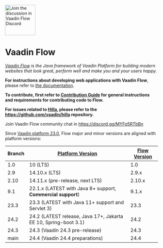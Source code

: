 <a target="_blank" href="https://discord.gg/MYFq5RTbBn"><img src="https://discord.com/assets/e4923594e694a21542a489471ecffa50.svg" width="100" alt="Join the discussion in Vaadin Flow Discord"></img></a>

Vaadin Flow
======
*[Vaadin Flow](https://vaadin.com/flow) is the Java framework of Vaadin Platform for building modern websites that look great, perform well and make you and your users happy.*

**For instructions about developing web applications with Vaadin Flow**, please refer to [the documentation](https://vaadin.com/docs/latest/flow/overview).

**To contribute, first refer to [Contribution Guide](/CONTRIBUTING.md) for general instructions and requirements for contributing code to Flow.**

**For issues related to [Hilla](https://hilla.dev/), please refer to the https://github.com/vaadin/hilla repository.**

Join Vaadin Flow community chat in https://discord.gg/MYFq5RTbBn

Since [Vaadin platform 23.0](https://github.com/vaadin/platform), Flow major and minor versions are aligned with platform versions:

| Branch | [Platform Version](https://github.com/vaadin/platform/releases) | [Flow Version](https://github.com/vaadin/flow/releases) |
|--------|-----------------------------------------------------------------|---------------------------------------------------------|
| 1.0    | 10 (LTS)                                                        | 1.0                                                     |
| 2.9    | 14.10.x (LTS)                                                   | 2.9.x                                                   |
| 2.10   | 14.11.x (pre-release, next LTS)                                 | 2.10.x                                                  |
| 9.1    | 22.1.x (LATEST with Java 8+ support, **Commercial support**)    | 9.1.x                                                   |
| 23.3   | 23.3 (LATEST with Java 11+ support and Servlet 3)               | 23.3                                                    |
| 24.2   | 24.2 (LATEST release, Java 17+, Jakarta EE 10, Spring-boot 3.1) | 24.2                                                    |
| 24.3   | 24.3 (Vaadin 24.3 pre-release)                                  | 24.3                                                    |
| main   | 24.4 (Vaadin 24.4 preparations)                                 | 24.4                                                    |
